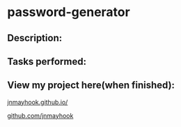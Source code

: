# password-generator

## Description:

## Tasks performed:

## View my project here(when finished):
[jnmayhook.github.io/](https://jnmayhook.github.io/)

[github.com/jnmayhook](https://github.com/jnmayhook)